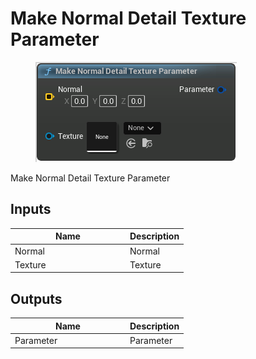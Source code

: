 # Make Normal Detail Texture Parameter

<div align="left" data-full-width="false">

<figure><img src="../../../api/Material/Make_Normal_Detail_Texture_Parameter.png" alt=""><figcaption></figcaption></figure>

</div>

Make Normal Detail Texture Parameter

## Inputs

<table><thead><tr><th width="170">Name</th><th>Description</th></tr></thead><tbody><tr><td>Normal</td><td>Normal</td></tr><tr><td>Texture</td><td>Texture</td></tr></tbody></table>

## Outputs

<table><thead><tr><th width="170">Name</th><th>Description</th></tr></thead><tbody><tr><td>Parameter</td><td>Parameter</td></tr></tbody></table>

